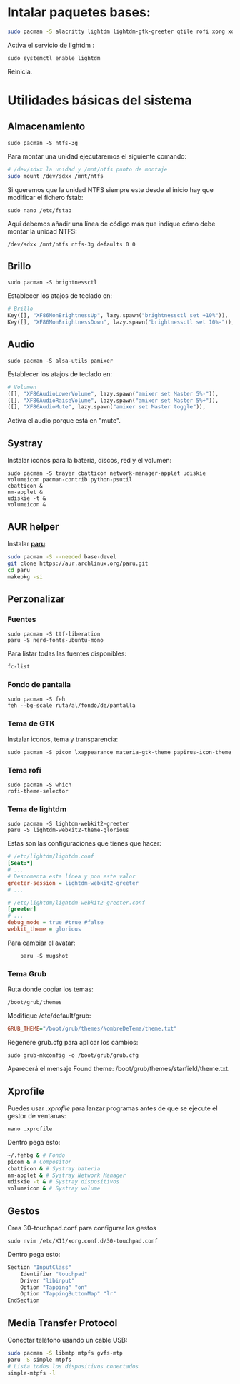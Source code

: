 # Intalar paquetes bases:  

```bash
sudo pacman -S alacritty lightdm lightdm-gtk-greeter qtile rofi xorg xorg-xinit
```
Activa el servicio de lightdm :

    sudo systemctl enable lightdm

Reinicia. 

# Utilidades básicas del sistema

## Almacenamiento

    sudo pacman -S ntfs-3g

Para montar una unidad ejecutaremos el siguiente comando:
```bash
# /dev/sdxx la unidad y /mnt/ntfs punto de montaje
sudo mount /dev/sdxx /mnt/ntfs
```
Si queremos que la unidad NTFS siempre este desde el inicio hay que modificar el fichero fstab:

    sudo nano /etc/fstab

Aquí debemos añadir una línea de código más que indique cómo debe montar la unidad NTFS:

    /dev/sdxx /mnt/ntfs ntfs-3g defaults 0 0

## Brillo

    sudo pacman -S brightnessctl

Establecer los atajos de teclado en:

```python
# Brillo
Key([], "XF86MonBrightnessUp", lazy.spawn("brightnessctl set +10%")),
Key([], "XF86MonBrightnessDown", lazy.spawn("brightnessctl set 10%-")),
```
## Audio

    sudo pacman -S alsa-utils pamixer

Establecer los atajos de teclado en:

```python
# Volumen
([], "XF86AudioLowerVolume", lazy.spawn("amixer set Master 5%-")),
([], "XF86AudioRaiseVolume", lazy.spawn("amixer set Master 5%+")),
([], "XF86AudioMute", lazy.spawn("amixer set Master toggle")),
```

Activa el audio porque está en "mute". 

## Systray

Instalar iconos para la batería, discos, red y el volumen:

    sudo pacman -S trayer cbatticon network-manager-applet udiskie volumeicon pacman-contrib python-psutil
    cbatticon &
    nm-applet &
    udiskie -t &
    volumeicon &

## AUR helper
Instalar **[paru](https://github.com/Morganamilo/paru)**:

```bash
sudo pacman -S --needed base-devel
git clone https://aur.archlinux.org/paru.git
cd paru
makepkg -si
```
## Perzonalizar

### Fuentes

    sudo pacman -S ttf-liberation
    paru -S nerd-fonts-ubuntu-mono

Para listar todas las fuentes disponibles:

    fc-list

### Fondo de pantalla

    sudo pacman -S feh
    feh --bg-scale ruta/al/fondo/de/pantalla

### Tema de GTK

Instalar iconos, tema y transparencia:

    sudo pacman -S picom lxappearance materia-gtk-theme papirus-icon-theme

### Tema rofi

    sudo pacman -S which
    rofi-theme-selector

### Tema de lightdm

    sudo pacman -S lightdm-webkit2-greeter
    paru -S lightdm-webkit2-theme-glorious

Estas son las configuraciones que tienes que hacer:
```ini
# /etc/lightdm/lightdm.conf
[Seat:*]
# ...
# Descomenta esta línea y pon este valor
greeter-session = lightdm-webkit2-greeter
# ...

# /etc/lightdm/lightdm-webkit2-greeter.conf
[greeter]
# ...
debug_mode = true #true #false
webkit_theme = glorious
```
Para cambiar el avatar:

		paru -S mugshot

### Tema Grub

Ruta donde copiar los temas:

    /boot/grub/themes

Modifique /etc/default/grub:
```ini
GRUB_THEME="/boot/grub/themes/NombreDeTema/theme.txt"
```
Regenere grub.cfg para aplicar los cambios:

    sudo grub-mkconfig -o /boot/grub/grub.cfg

Aparecerá el mensaje Found theme: /boot/grub/themes/starfield/theme.txt. 

## Xprofile

Puedes usar *.xprofile* para lanzar programas antes de que se ejecute
el gestor de ventanas:

    nano .xprofile

Dentro pega esto:

```bash
~/.fehbg & # Fondo
picom & # Compositor
cbatticon & # Systray bateria
nm-applet & # Systray Network Manager
udiskie -t & # Systray dispositivos
volumeicon & # Systray volume
```
## Gestos

Crea 30-touchpad.conf para configurar los gestos
    
    sudo nvim /etc/X11/xorg.conf.d/30-touchpad.conf
Dentro pega esto:
```bash
Section "InputClass"
	Identifier "touchpad"
	Driver "libinput"
	Option "Tapping" "on"
	Option "TappingButtonMap" "lr"
EndSection
```
## Media Transfer Protocol

Conectar teléfono usando un cable USB:

```bash
sudo pacman -S libmtp mtpfs gvfs-mtp
paru -S simple-mtpfs
# Lista todos los dispositivos conectados
simple-mtpfs -l
```
